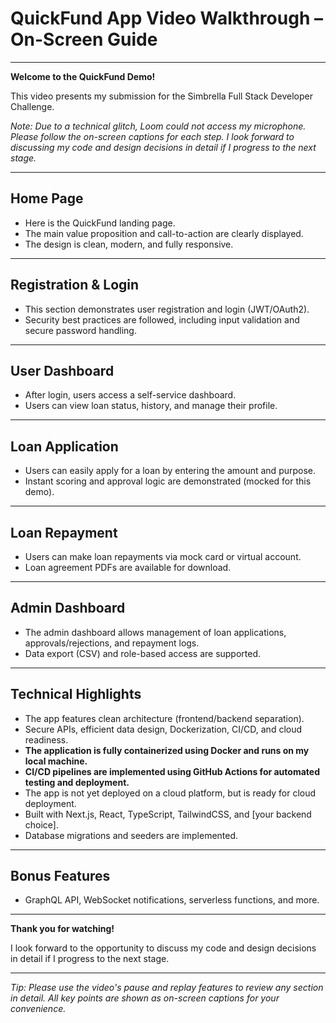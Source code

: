 # QuickFund App Video Walkthrough – On-Screen Guide

---

**Welcome to the QuickFund Demo!**

This video presents my submission for the Simbrella Full Stack Developer Challenge.

*Note: Due to a technical glitch, Loom could not access my microphone. Please follow the on-screen captions for each step. I look forward to discussing my code and design decisions in detail if I progress to the next stage.*

---

## Home Page
- Here is the QuickFund landing page.
- The main value proposition and call-to-action are clearly displayed.
- The design is clean, modern, and fully responsive.

---

## Registration & Login
- This section demonstrates user registration and login (JWT/OAuth2).
- Security best practices are followed, including input validation and secure password handling.

---

## User Dashboard
- After login, users access a self-service dashboard.
- Users can view loan status, history, and manage their profile.

---

## Loan Application
- Users can easily apply for a loan by entering the amount and purpose.
- Instant scoring and approval logic are demonstrated (mocked for this demo).

---

## Loan Repayment
- Users can make loan repayments via mock card or virtual account.
- Loan agreement PDFs are available for download.

---

## Admin Dashboard
- The admin dashboard allows management of loan applications, approvals/rejections, and repayment logs.
- Data export (CSV) and role-based access are supported.

---

## Technical Highlights
- The app features clean architecture (frontend/backend separation).
- Secure APIs, efficient data design, Dockerization, CI/CD, and cloud readiness.
- **The application is fully containerized using Docker and runs on my local machine.**
- **CI/CD pipelines are implemented using GitHub Actions for automated testing and deployment.**
- The app is not yet deployed on a cloud platform, but is ready for cloud deployment.
- Built with Next.js, React, TypeScript, TailwindCSS, and [your backend choice].
- Database migrations and seeders are implemented.

---

## Bonus Features 
- GraphQL API, WebSocket notifications, serverless functions, and more.

---

**Thank you for watching!**

I look forward to the opportunity to discuss my code and design decisions in detail if I progress to the next stage.

---

*Tip: Please use the video's pause and replay features to review any section in detail. All key points are shown as on-screen captions for your convenience.* 